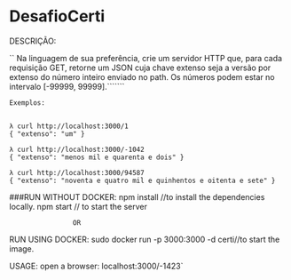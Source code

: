 # DesafioCerti

DESCRIÇÃO:

``
Na linguagem de sua preferência, crie um servidor HTTP que, para cada
requisição GET, retorne um JSON cuja chave extenso seja a versão por
extenso do número inteiro enviado no path. Os números podem estar no
intervalo [-99999, 99999].```````

```
Exemplos:


λ curl http://localhost:3000/1
{ "extenso": "um" }

λ curl http://localhost:3000/-1042
{ "extenso": "menos mil e quarenta e dois" }

λ curl http://localhost:3000/94587
{ "extenso": "noventa e quatro mil e quinhentos e oitenta e sete" }
```

###RUN WITHOUT DOCKER:
npm install //to install the dependencies locally.
npm start // to start the server

                    OR

RUN USING DOCKER:
sudo docker run -p 3000:3000 -d certi//to start the image.

USAGE:
open a browser:
localhost:3000/-1423`
